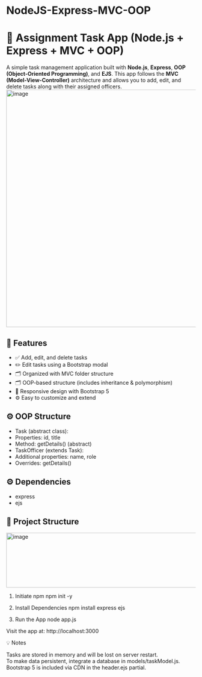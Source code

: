 # NodeJS-Express-MVC-OOP

# 📝 Assignment Task App (Node.js + Express + MVC + OOP)
  
A simple task management application built with **Node.js**, **Express**, **OOP (Object-Oriented Programming)**, and **EJS**. This app follows the **MVC (Model-View-Controller)** architecture and allows you to add, edit, and delete tasks along with their assigned officers.
<img width="1117" height="632" alt="image" src="https://github.com/user-attachments/assets/4adb7a22-43a7-428b-81e1-5dadb4267246" />


  
## 🚀 Features  
- ✅ Add, edit, and delete tasks  
- ✏️ Edit tasks using a Bootstrap modal  
- 🗂️ Organized with MVC folder structure
- 🗂️ OOP-based structure (includes inheritance & polymorphism)  
- 📱 Responsive design with Bootstrap 5  
- ⚙️ Easy to customize and extend  

## ⚙️ OOP Structure  
- Task (abstract class):
- Properties: id, title
- Method: getDetails() (abstract)
- TaskOfficer (extends Task):
- Additional properties: name, role
- Overrides: getDetails()

## ⚙️ Dependencies
- express
- ejs

## 📂 Project Structure    
<img width="721" height="146" alt="image" src="https://github.com/user-attachments/assets/22afb8d0-1707-4219-bfe0-4b2b5f1a4191" />

1. Initiate npm
   npm init -y
   
2. Install Dependencies
   npm install express ejs
   
3. Run the App
   node app.js
  
Visit the app at: http://localhost:3000 

💡 Notes 
  
Tasks are stored in memory and will be lost on server restart.  
To make data persistent, integrate a database in models/taskModel.js.  
Bootstrap 5 is included via CDN in the header.ejs partial.  


